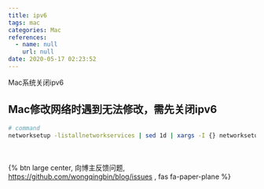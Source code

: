 ```yaml
---
title: ipv6
tags: mac
categories: Mac
references:
  - name: null
    url: null
date: 2020-05-17 02:23:52
---
```

Mac系统关闭ipv6
<!-- more -->
## Mac修改网络时遇到无法修改，需先关闭ipv6
```bash
# command
networksetup -listallnetworkservices | sed 1d | xargs -I {} networksetup -setv6off {}
```

<br><br>{% btn large center, 向博主反馈问题, https://github.com/wongqingbin/blog/issues , fas fa-paper-plane %}